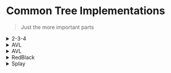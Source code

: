 # Common Tree Implementations

> Just the more important parts

<details>
<summary>2-3-4</summary>

[](2-3-4.c ':include :type=code C')

</details>

<details>
<summary>AVL</summary>

[](AVL.c ':include :type=code C')

</details>

<details>
<summary>AVL</summary>

[](AVL.c ':include :type=code C')

</details>

<details>
<summary>RedBlack</summary>

[](RedBlack.c ':include :type=code C')

</details>

<details>
<summary>Splay</summary>

[](Splay.c ':include :type=code C')

</details>
